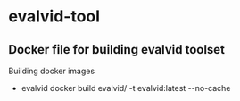 # evalvid-tool
Docker file for building evalvid toolset 
----
Building docker images
- evalvid
  docker build evalvid/ -t evalvid:latest --no-cache
